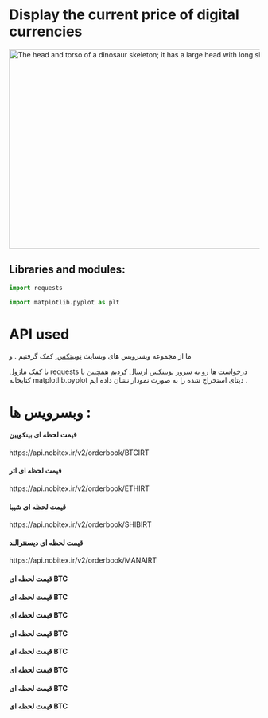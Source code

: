# Display the current price of digital currencies

<div class="figure">
  <img src="https://s6.uupload.ir/files/screenshot_(3)_6qi7.png"
       alt="The head and torso of a dinosaur skeleton;
            it has a large head with long sharp teeth"
       width="700"
       title = " SIP icon " 
       height="400">

<h2>Libraries and modules:</h2>

```python
import requests

import matplotlib.pyplot as plt
```
# API used

<p>ما از مجموعه وبسرویس های وبسایت  <a href=https://api.nobitex.ir> نوبیتکس.</a> کمک گرفتیم . و </p>
<p>با کمک ماژول requests درخواست ها رو به سرور نوبیتکس ارسال کردیم همچنین با کتابخانه  matplotlib.pyplot دیتای استخراج شده را به صورت نمودار نشان داده ایم .</p>


# وبسرویس ها :

<h4>قیمت لحظه ای بیتکویین</h4>
<p>https://api.nobitex.ir/v2/orderbook/BTCIRT</p>

<h4>قیمت لحظه ای اتر</h4>
<p>https://api.nobitex.ir/v2/orderbook/ETHIRT</p>

<h4>قیمت لحظه ای شیبا</h4>
<p>https://api.nobitex.ir/v2/orderbook/SHIBIRT</p>

<h4>قیمت لحظه ای دیسنترالند</h4>
<p>https://api.nobitex.ir/v2/orderbook/MANAIRT</p>

<h4>قیمت لحظه ای BTC</h4>

<h4>قیمت لحظه ای BTC</h4>

<h4>قیمت لحظه ای BTC</h4>

<h4>قیمت لحظه ای BTC</h4>

<h4>قیمت لحظه ای BTC</h4>

<h4>قیمت لحظه ای BTC</h4>

<h4>قیمت لحظه ای BTC</h4>

<h4>قیمت لحظه ای BTC</h4>
